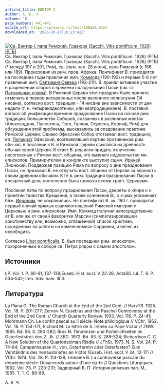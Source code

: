 ```yaml
---
article_title: ВИКТОР I
author: А. В. Ч.
volume: '8'
page_numbers: 441-442
source_url: https://pravenc.ru/text/158554.html
downloaded_at: '2025-10-13T10:23:42Z'
---
```


[![Св. Виктор I, папа Римский. Гравюра (Sacchi. Vitis pontificum. 1626) (РГБ)](https://pravenc.ru/data/055/464/1234/i200.jpg "Кликните для увеличения картинки")](https://pravenc.ru/data/055/464/1234/i400.jpg)Св. Виктор I, папа Римский. Гравюра (Sacchi. Vitis pontificum. 1626) (РГБ)  
Св. Виктор I, папа Римский. Гравюра (Sacchi. Vitis pontificum. 1626) (РГБ)(† между 197 и 201, Рим), св. (пам. зап. 28 июля), папа Римский (с 186 или 189). Происходил из рим. пров. Африка. Понтификат В. приходится на последние годы правления имп. [Коммода](https://pravenc.ru/text/Коммода.html) (180-192) и первые 5-8 лет правления имп. [Септимия Севера](<https://pravenc.ru/text/Септимий Север.html>) (193-211). В. принял активное участие в разрешении споров о времени празднования Пасхи (см. ст. [Пасхальные споры](<https://pravenc.ru/text/Пасхальные споры.html>)). В Римской Церкви этот праздник было принято отмечать в первое воскресенье после весеннего полнолуния (14 нисана), согласно вост. традиции - 14 нисана вне зависимости от дня недели (т. н. четыренадесятники, или кватродецимане). В. поставил вопрос об унификации времени празднования Пасхи на основе рим. традиции. Большинство Соборов, созванных в различных местах (Александрия, Палестина, Понт, Галлия, Осроена, Коринф, Рим) для обсуждения этой проблемы, высказались за следование практике Римской Церкви. Однако Эфесский Собор отстаивал вост. традицию; еп. [Поликрат](https://pravenc.ru/text/Поликрат.html) Эфесский, возглавлявший партию противников рим. обычая, в послании к В. и Римской Церкви ссылался на древность обычая своей Церкви. В ответ В. решился придать отлучению несогласные с Римом вост. общины, что вызвало недовольство мн. епископов. Примирителем в конфликте выступил сщмч. [Ириней](https://pravenc.ru/text/Ириней.html) Лионский. Поддержав позицию Рима по вопросу о дне празднования Пасхи, он призывал В. не отлучать вост. общины от Церкви за верность своим древним обычаям. К IV в. рим. традиция празднования Пасхи в воскресный день постепенно была принята всеми христ. Церквами.

Послания папы по вопросу празднования Пасхи, декреты о клире и о принятии таинства Крещения, а также сочинения В., о к-рых упоминает блж. [Иероним](https://pravenc.ru/text/Иероним.html), не сохранились. На понтификат В. ок. 190 г. приходится первый случай прямых взаимоотношений Римской империи с Церковью и рим. епископом. Имп. Коммод получил непосредственно от В. или же от своей фаворитки Марсии (симпатизировавшей христианству или, возможно, оглашенной) список христиан, осужденных на работы на каменоломнях Сардинии, и велел их освободить.

Согласно [Liber pontificalis](<https://pravenc.ru/text/Liber pontificalis.html>), В. был последним рим. епископом, похороненным в соборе св. Петра рядом с самим апостолом.

## Источники

LP. Vol. 1. P. 60-61, 137-138;Euseb. Hist. eccl. V 22-28; ActaSS. Iul. T. 6. P. 534-542; Iren. Adv. haer. III 3.

## Литература

La Piana G. The Roman Church at the End of the 2nd Cent. // HarvTR. 1925. Vol. 18. P. 201-277; Zernov N. Eusebius and the Paschal Controversy at the End of the 2nd Cent. // Church Quarterly Review. 1933. Vol. 116. P. 24-41; Mohrmann Ch. Le conflit pascal au II siècle: Note philologique // VChr. 1962. Vol. 16. P. 154-171; Richard M. La lettre de S. Irénée au Pape Victor // ZNW. 1965. Bd. 56. S. 260-282; Brox N. Tendenzen und Parteilichkeiten im Osterfeststreit des 2. Jh. // ZKG. 1972. Bd. 83. S. 289-324; Richardson C. C. A New Solution of the Quartodeciman Riddle // JThSt. 1973. N. S. Vol. 24. P. 74-84; Campenhausen H., von. Ostertermin oder Osterfasten? Zum Verständnis des Irenäusbriefes an Victor (Euseb. Hist. eccl. V 24, 12-17) // VChr. 1974. Vol. 28. P. 114-138; Lemoine B. La controverse pascale du deuxième siècle: Desaccords autour d'une da-te // Questions Liturgiques. 1992. Vol. 73. P. 223-231; Задворный В. П. История римских пап. М., 1995. Т. 1. С. 88-89.

А. В. Ч.
